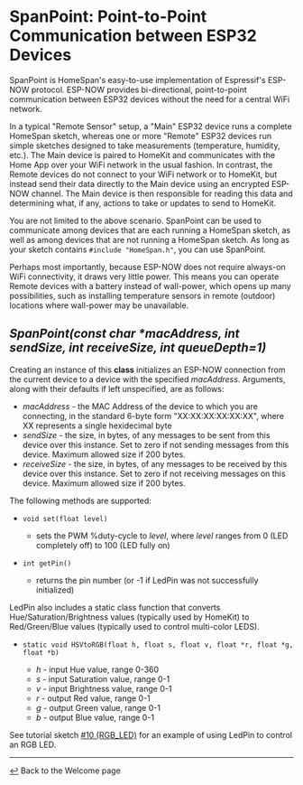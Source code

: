 # SpanPoint: Point-to-Point Communication between ESP32 Devices

SpanPoint is HomeSpan's easy-to-use implementation of Espressif's ESP-NOW protocol.  ESP-NOW provides bi-directional, point-to-point communication between ESP32 devices without the need for a central WiFi network.

In a typical "Remote Sensor" setup, a "Main" ESP32 device runs a complete HomeSpan sketch, whereas one or more "Remote" ESP32 devices run simple sketches designed to take measurements (temperature, humidity, etc.).  The Main device is paired to HomeKit and communicates with the Home App over your WiFi network in the usual fashion.  In contrast, the Remote devices do not connect to your WiFi network or to HomeKit, but instead send their data directly to the Main device using an encrypted ESP-NOW channel.  The Main device is then responsible for reading this data and determining what, if any, actions to take or updates to send to HomeKit.

You are not limited to the above scenario.  SpanPoint can be used to communicate among devices that are each running a HomeSpan sketch, as well as among devices that are not running a HomeSpan sketch.  As long as your sketch contains `#include "HomeSpan.h"`, you can use SpanPoint.

Perhaps most importantly, because ESP-NOW does not require always-on WiFi connectivity, it draws very little power.  This means you can operate Remote devices with a battery instead of wall-power, which opens up many possibilities, such as installing temperature sensors in remote (outdoor) locations where wall-power may be unavailable.

## *SpanPoint(const char \*macAddress, int sendSize, int receiveSize, int queueDepth=1)*

Creating an instance of this **class** initializes an ESP-NOW connection from the current device to a device with the specified *macAddress*. Arguments, along with their defaults if left unspecified, are as follows:

  * *macAddress* - the MAC Address of the device to which you are connecting, in the standard 6-byte form "XX:XX:XX:XX:XX:XX", where XX represents a single hexidecimal byte
  * *sendSize* - the size, in bytes, of any messages to be sent from this device over this instance.  Set to zero if not sending messages from this device.  Maximum allowed size if 200 bytes.
  * *receiveSize* - the size, in bytes, of any messages to be received by this device over this instance.  Set to zero if not receiving messages on this device.  Maximum allowed size if 200 bytes.
 
 The following methods are supported:

* `void set(float level)`

  * sets the PWM %duty-cycle to *level*, where *level* ranges from 0 (LED completely off) to 100 (LED fully on)
  
* `int getPin()`

  * returns the pin number (or -1 if LedPin was not successfully initialized)
  
LedPin also includes a static class function that converts Hue/Saturation/Brightness values (typically used by HomeKit) to Red/Green/Blue values (typically used to control multi-color LEDS).

* `static void HSVtoRGB(float h, float s, float v, float *r, float *g, float *b)`

  * *h* - input Hue value, range 0-360
  * *s* - input Saturation value, range 0-1
  * *v* - input Brightness value, range 0-1
  * *r* - output Red value, range 0-1
  * *g* - output Green value, range 0-1
  * *b* - output Blue value, range 0-1

See tutorial sketch [#10 (RGB_LED)](../examples/10-RGB_LED) for an example of using LedPin to control an RGB LED.

---

[↩️](README.md) Back to the Welcome page
